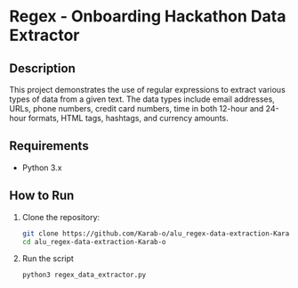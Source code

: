 # Regex - Onboarding Hackathon Data Extractor

## Description
This project demonstrates the use of regular expressions to extract various types of data from a given text. The data types include email addresses, URLs, phone numbers, credit card numbers, time in both 12-hour and 24-hour formats, HTML tags, hashtags, and currency amounts.

## Requirements
- Python 3.x

## How to Run
1. Clone the repository:
   ```bash
   git clone https://github.com/Karab-o/alu_regex-data-extraction-Karab-o
   cd alu_regex-data-extraction-Karab-o
2. Run the script
   ```bash
   python3 regex_data_extractor.py
